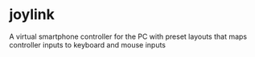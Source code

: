 # joylink
A virtual smartphone controller for the PC with preset layouts that maps controller inputs to keyboard and mouse inputs
